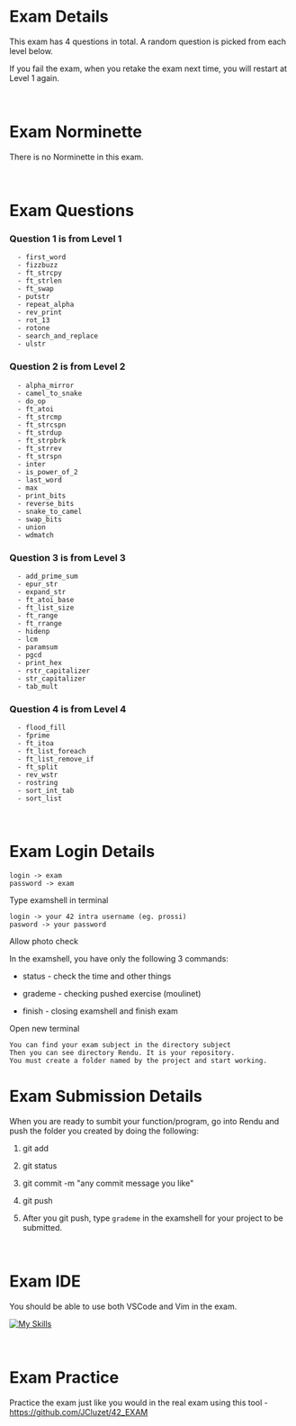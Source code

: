 # Exam Details

This exam has 4 questions in total. A random question is picked from each level below. 

If you fail the exam, when you retake the exam next time, you will restart at Level 1 again.

<br>

# Exam Norminette

There is no Norminette in this exam. 

<br>

# Exam Questions

### Question 1 is from Level 1
```
  - first_word
  - fizzbuzz
  - ft_strcpy
  - ft_strlen
  - ft_swap
  - putstr
  - repeat_alpha
  - rev_print
  - rot_13
  - rotone
  - search_and_replace
  - ulstr 
```

### Question 2 is from Level 2
```
  - alpha_mirror
  - camel_to_snake
  - do_op
  - ft_atoi
  - ft_strcmp
  - ft_strcspn
  - ft_strdup
  - ft_strpbrk
  - ft_strrev
  - ft_strspn
  - inter
  - is_power_of_2
  - last_word
  - max
  - print_bits
  - reverse_bits
  - snake_to_camel
  - swap_bits
  - union
  - wdmatch 
```
### Question 3 is from Level 3
```
  - add_prime_sum
  - epur_str
  - expand_str
  - ft_atoi_base
  - ft_list_size
  - ft_range
  - ft_rrange
  - hidenp
  - lcm
  - paramsum
  - pgcd
  - print_hex
  - rstr_capitalizer
  - str_capitalizer
  - tab_mult 
```
### Question 4 is from Level 4
```
  - flood_fill
  - fprime
  - ft_itoa
  - ft_list_foreach
  - ft_list_remove_if
  - ft_split
  - rev_wstr
  - rostring
  - sort_int_tab
  - sort_list
```

<br>

# Exam Login Details

    login -> exam
    password -> exam

Type examshell in terminal

    login -> your 42 intra username (eg. prossi)
    pasword -> your password

Allow photo check

In the  examshell, you have only the following 3 commands:

- status - check the time and other things

- grademe - checking pushed exercise (moulinet)

- finish - closing examshell and finish exam

Open new terminal

    You can find your exam subject in the directory subject
    Then you can see directory Rendu. It is your repository.
    You must create a folder named by the project and start working.
    
# Exam Submission Details

When you are ready to sumbit your function/program, go into Rendu and push the folder you created by doing the following:

1. git add <folder name>

2. git status

2. git commit -m "any commit message you like"

3. git push

4. After you git push, type `grademe` in the examshell for your project to be submitted. 

<br>

# Exam IDE

You should be able to use both VSCode and Vim in the exam.

[![My Skills](https://skillicons.dev/icons?i=vscode,vim)](https://skillicons.dev)

<br>

# Exam Practice

Practice the exam just like you would in the real exam using this tool - https://github.com/JCluzet/42_EXAM
